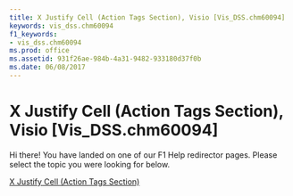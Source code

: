 ```yaml
---
title: X Justify Cell (Action Tags Section), Visio [Vis_DSS.chm60094]
keywords: vis_dss.chm60094
f1_keywords:
- vis_dss.chm60094
ms.prod: office
ms.assetid: 931f26ae-984b-4a31-9482-933180d37f0b
ms.date: 06/08/2017
---
```



# X Justify Cell (Action Tags Section), Visio [Vis_DSS.chm60094]

Hi there! You have landed on one of our F1 Help redirector pages. Please select the topic you were looking for below.

[X Justify Cell (Action Tags Section)](http://msdn.microsoft.com/library/a8995020-3eaa-2b2c-eca0-dd475de4d06f%28Office.15%29.aspx)

